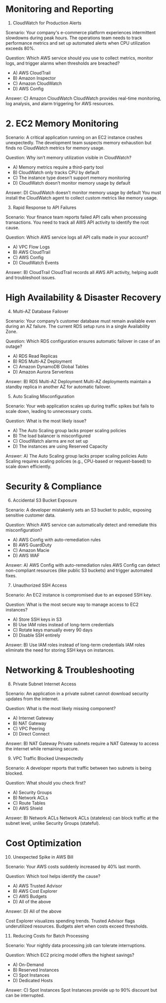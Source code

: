 # Monitoring and Reporting

1. CloudWatch for Production Alerts

Scenario: Your company's e-commerce platform experiences intermittent slowdowns during peak hours. The operations team needs to track performance metrics and set up automated alerts when CPU utilization exceeds 80%.

Question: Which AWS service should you use to collect metrics, monitor logs, and trigger alarms when thresholds are breached?

  - A) AWS CloudTrail
  - B) Amazon Inspector
  - C) Amazon CloudWatch
  - D) AWS Config
    
Answer: C) Amazon CloudWatch
CloudWatch provides real-time monitoring, log analysis, and alarm triggering for AWS resources.

# 2. EC2 Memory Monitoring

Scenario: A critical application running on an EC2 instance crashes unexpectedly. The development team suspects memory exhaustion but finds no CloudWatch metrics for memory usage.

Question: Why isn’t memory utilization visible in CloudWatch?

  - A) Memory metrics require a third-party tool
  - B) CloudWatch only tracks CPU by default
  - C) The instance type doesn’t support memory monitoring
  - D) CloudWatch doesn’t monitor memory usage by default

Answer: D) CloudWatch doesn’t monitor memory usage by default
You must install the CloudWatch agent to collect custom metrics like memory usage.

3. Rapid Response to API Failures

Scenario: Your finance team reports failed API calls when processing transactions. You need to track all AWS API activity to identify the root cause.

Question: Which AWS service logs all API calls made in your account?

  - A) VPC Flow Logs
  - B) AWS CloudTrail
  - C) AWS Config
  - D) CloudWatch Events

Answer: B) CloudTrail
CloudTrail records all AWS API activity, helping audit and troubleshoot issues.

# High Availability & Disaster Recovery

4. Multi-AZ Database Failover

Scenario: Your company’s customer database must remain available even during an AZ failure. The current RDS setup runs in a single Availability Zone.

Question: Which RDS configuration ensures automatic failover in case of an outage?

  - A) RDS Read Replicas
  - B) RDS Multi-AZ Deployment
  - C) Amazon DynamoDB Global Tables
  - D) Amazon Aurora Serverless

Answer: B) RDS Multi-AZ Deployment
Multi-AZ deployments maintain a standby replica in another AZ for automatic failover.

5. Auto Scaling Misconfiguration

Scenario: Your web application scales up during traffic spikes but fails to scale down, leading to unnecessary costs.

Question: What is the most likely issue?

  - A) The Auto Scaling group lacks proper scaling policies
  - B) The load balancer is misconfigured
  - C) CloudWatch alarms are not set up
  - D) The instances are using Reserved Capacity

Answer: A) The Auto Scaling group lacks proper scaling policies
Auto Scaling requires scaling policies (e.g., CPU-based or request-based) to scale down efficiently.

# Security & Compliance

6. Accidental S3 Bucket Exposure

Scenario: A developer mistakenly sets an S3 bucket to public, exposing sensitive customer data.

Question: Which AWS service can automatically detect and remediate this misconfiguration?

  - A) AWS Config with auto-remediation rules
  - B) AWS GuardDuty
  - C) Amazon Macie
  - D) AWS WAF

Answer: A) AWS Config with auto-remediation rules
AWS Config can detect non-compliant resources (like public S3 buckets) and trigger automated fixes.

7. Unauthorized SSH Access

Scenario: An EC2 instance is compromised due to an exposed SSH key.

Question: What is the most secure way to manage access to EC2 instances?

  - A) Store SSH keys in S3
  - B) Use IAM roles instead of long-term credentials
  - C) Rotate keys manually every 90 days
  - D) Disable SSH entirely

Answer: B) Use IAM roles instead of long-term credentials
IAM roles eliminate the need for storing SSH keys on instances.

# Networking & Troubleshooting

8. Private Subnet Internet Access

Scenario: An application in a private subnet cannot download security updates from the internet.

Question: What is the most likely missing component?

  - A) Internet Gateway
  - B) NAT Gateway
  - C) VPC Peering
  - D) Direct Connect

Answer: B) NAT Gateway
Private subnets require a NAT Gateway to access the internet while remaining secure.

9. VPC Traffic Blocked Unexpectedly

Scenario: A developer reports that traffic between two subnets is being blocked.

Question: What should you check first?

  - A) Security Groups
  - B) Network ACLs
  - C) Route Tables
  - D) AWS Shield

Answer: B) Network ACLs
Network ACLs (stateless) can block traffic at the subnet level, unlike Security Groups (stateful).

# Cost Optimization

10. Unexpected Spike in AWS Bill

Scenario: Your AWS costs suddenly increased by 40% last month.

Question: Which tool helps identify the cause?

  - A) AWS Trusted Advisor
  - B) AWS Cost Explorer
  - C) AWS Budgets
  - D) All of the above

Answer: D) All of the above

Cost Explorer visualizes spending trends.
Trusted Advisor flags underutilized resources.
Budgets alert when costs exceed thresholds.

11. Reducing Costs for Batch Processing

Scenario: Your nightly data processing job can tolerate interruptions.

Question: Which EC2 pricing model offers the highest savings?

  - A) On-Demand
  - B) Reserved Instances
  - C) Spot Instances
  - D) Dedicated Hosts

Answer: C) Spot Instances
Spot Instances provide up to 90% discount but can be interrupted.

